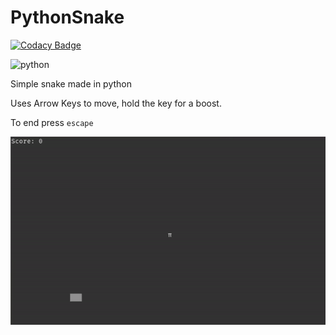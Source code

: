 # PythonSnake

[![Codacy Badge](https://api.codacy.com/project/badge/Grade/72da323ae081487aa92341a3589d656e)](https://app.codacy.com/app/Aikufurr/PythonSnake?utm_source=github.com&utm_medium=referral&utm_content=Aikufurr/PythonSnake&utm_campaign=Badge_Grade_Dashboard)

![python](https://forthebadge.com/images/badges/made-with-python.svg)

Simple snake made in python

Uses Arrow Keys to move, hold the key for a boost.

To end press `escape`


![snake gif](https://github.com/Aikufurr/PythonSnake/raw/master/snake.gif)
